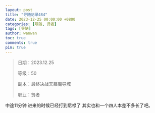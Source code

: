 ```yaml
---
layout: post
title: "导随记录484"
date: 2023-12-25 00:00:00 +0800
categories: [导随, 贤者]
tags: [导随]
author: wanwan
toc: true
comments: true
pin: true
---
```

> 日期：2023.12.25
>
> 等级：50
>
> 副本：最终决战天幕魔导城
>
> 职业：贤者

中途11分钟 进来的时候已经打到尼禄了 其实也和一个四人本差不多长了吧。